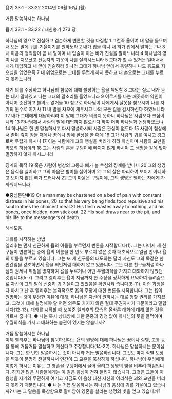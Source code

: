 욥기 33:1 - 33:22 
2014년 06월 16일 (월)

거듭 말씀하시는 하나님



욥기 33:1 - 33:22 / 새찬송가 273 장


하나님의 영으로 진실하고 겸손하게 변론할 것을 다짐함 
1 그런즉 욥이여 내 말을 들으며 내 모든 말에 귀를 기울이기를 원하노라 2 내가 입을 여니 내 혀가 입에서 말하는구나 3 내 마음의 정직함이 곧 내 말이며 내 입술이 아는 바가 진실을 말하느니라 4 하나님의 영이 나를 지으셨고 전능자의 기운이 나를 살리시느니라 5 그대가 할 수 있거든 일어서서 내게 대답하고 내 앞에 진술하라 6 나와 그대가 하나님 앞에서 동일하니 나도 흙으로 지으심을 입었은즉 7 내 위엄으로는 그대를 두렵게 하지 못하고 내 손으로는 그대를 누르지 못하느니라

자기 의를 주장하고 하나님의 침묵에 대해 불평하는 욥을 책망함 
8 그대는 실로 내가 듣는 데서 말하였고 나는 그대의 말소리를 들었느니라 9 이르기를 나는 깨끗하여 악인이 아니며 순전하고 불의도 없거늘 10 참으로 하나님이 나에게서 잘못을 찾으시며 나를 자기의 원수로 여기사 11 내 발을 차꼬에 채우시고 나의 모든 길을 감시하신다 하였느니라 12 내가 그대에게 대답하리라 이 말에 그대가 의롭지 못하니 하나님은 사람보다 크심이니라 13 하나님께서 사람의 말에 대답하지 않으신다 하여 어찌 하나님과 논쟁하겠느냐 14 하나님은 한 번 말씀하시고 다시 말씀하시되 사람은 관심이 없도다 15 사람이 침상에서 졸며 깊이 잠들 때에나 꿈에나 밤에 환상을 볼 때에 16 그가 사람의 귀를 여시고 경고로써 두렵게 하시니 17 이는 사람에게 그의 행실을 버리게 하려 하심이며 사람의 교만을 막으려 하심이라 18 그는 사람의 혼을 구덩이에 빠지지 않게 하시며 그 생명을 칼에 맞아 멸망하지 않게 하시느니라

징계의 목적 
19 혹은 사람이 병상의 고통과 뼈가 늘 쑤심의 징계를 받나니 20 그의 생명은 음식을 싫어하고 그의 마음은 별미를 싫어하며 21 그의 살은 파리하여 보이지 아니하고 보이지 않던 뼈가 드러나서 22 그의 마음은 구덩이에, 그의 생명은 멸하는 자에게 가까워지느니라



●중심문단●19 Or a man may be chastened on a bed of pain with constant distress in his bones,   20 so that his very being finds food repulsive and his soul loathes the choicest meal.21 His flesh wastes away to nothing, and his bones, once hidden, now stick out. 22 His soul draws near to the pit, and his life to the messengers of death.

해석도움





대화를 시작하는 방법  
엘리후는 먼저 친근하게 욥의 이름을 부르면서 변론을 시작합니다(1). 그는 나머지 세 친구들이 변론하는 중에 욥의 이름을 한 번도 부르지 않은 것과 대조적으로 일곱 번이나 욥의 이름을 부르고 있습니다. 그는 또 세 친구들의 태도와는 달리 자신도 그와 똑같은 한 인간임을 강조하면서 욥을 죄인처럼 대하지 않고 있습니다. 그는 다른 친구들처럼 하나님의 권세나 위엄을 빙자하여 욥을 누르거나 어떤 우월의식을 가지고 대화하지 않았던 것입니다(5-7). 그리고 엘리후는 욥이 지금까지 한 주장을 정확하게 요약하여 들려줌으로 자신이 그의 말에 신중히 귀 기울이고 있었음을 확인시켜 줍니다(8-11). 이런 과정을 다 마치고 난 후 엘리후는 본격적으로 욥의 주장에 대한 변론을 시작합니다. 그는 욥이 원망하는 것이 부당한 이유에 대해, 하나님은 자신이 원하시는 대로 행할 권리를 가지셨고, 그것에 대해 설명해야 할 어떤 의무도 가지지 않은 절대 주권자시기 때문이라고 말합니다(12-13). 대화를 시작할 때 보여준 엘리후의 모습은 올바른 대화에 대해 많은 것을 가르쳐 줍니다. 
● 나는 혹시 상대방에 대한 존중과 경청 없이 하나님의 뜻을 들먹이며 우월의식을 가지고 대화하는 습관이 있지는 않습니까?

거듭 말씀하시는 하나님  
이제 엘리후는 하나님이 침묵하신다는 욥의 원망에 대해 하나님은 꿈이나 질병, 고통 등을 통해 거듭거듭 말씀하고 계신다고 주장합니다(14-22). 하나님은 말씀하시는 분이십니다. 그는 한 번만 말씀하시는 것이 아니라 거듭 말씀하십니다. 그것도 마치 식별 도장을 찍듯이 분명히 전달하셔서 인간이 그 교훈을 묵상하게 하십니다. 하나님이 우리에게 이렇게 하시는 이유는 그 영혼을 구덩이에서 끌어 올리고 생명의 빛을 비추려 하심입니다. 하지만 많은 사람들에게는 이 같은 음성이 전혀 들리지 않습니다. 그것은 그들이 이 음성을 자기와 무관하게 여기고 지금도 이 음성 대신 자신의 어리석은 꾀와 교만을 버리지 못하기 때문입니다. 
● 나는 거듭 말씀하시는 하나님의 음성에 귀를 기울이고 있습니까? 나는 그 말씀을 묵상함으로 말미암아 영혼을 살리는 생명의 빛을 얻고 있습니까?